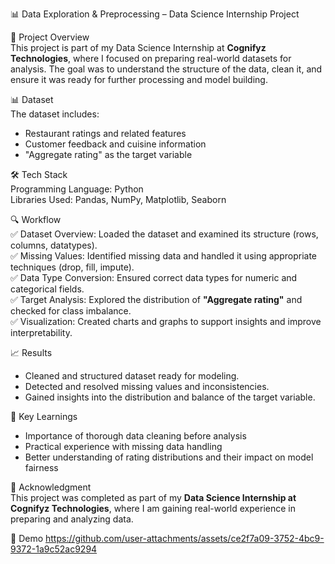 📊 Data Exploration & Preprocessing – Data Science Internship Project

📌 Project Overview  
This project is part of my Data Science Internship at **Cognifyz Technologies**, where I focused on preparing real-world datasets for analysis. The goal was to understand the structure of the data, clean it, and ensure it was ready for further processing and model building.

📊 Dataset  
The dataset includes:
- Restaurant ratings and related features
- Customer feedback and cuisine information
- "Aggregate rating" as the target variable

🛠️ Tech Stack  
Programming Language: Python  
Libraries Used: Pandas, NumPy, Matplotlib, Seaborn  

🔍 Workflow  
✅ Dataset Overview: Loaded the dataset and examined its structure (rows, columns, datatypes).  
✅ Missing Values: Identified missing data and handled it using appropriate techniques (drop, fill, impute).  
✅ Data Type Conversion: Ensured correct data types for numeric and categorical fields.  
✅ Target Analysis: Explored the distribution of **"Aggregate rating"** and checked for class imbalance.  
✅ Visualization: Created charts and graphs to support insights and improve interpretability.

📈 Results  
- Cleaned and structured dataset ready for modeling.  
- Detected and resolved missing values and inconsistencies.  
- Gained insights into the distribution and balance of the target variable.

🚀 Key Learnings  
- Importance of thorough data cleaning before analysis  
- Practical experience with missing data handling  
- Better understanding of rating distributions and their impact on model fairness  

🌟 Acknowledgment  
This project was completed as part of my **Data Science Internship at Cognifyz Technologies**, where I am gaining real-world experience in preparing and analyzing data.

🎥 Demo
https://github.com/user-attachments/assets/ce2f7a09-3752-4bc9-9372-1a9c52ac9294


